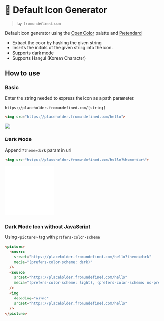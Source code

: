 # 🌈 Default Icon Generator

> by `fromundefined.com`

Default icon generator using the [Open Color](https://yeun.github.io/open-color) palette and [Pretendard](https://cactus.tistory.com/306)

- Extract the color by hashing the given string.
- Inserts the initials of the given string into the icon.
- Supports dark mode
- Supports Hangul (Korean Character)

## How to use

### Basic

Enter the string needed to express the icon as a path parameter.

```
https://placeholder.fromundefined.com/[string]
```


```html
<img src="https://placeholder.fromundefined.com/hello">
```
<img src="https://placeholder.fromundefined.com/hello" style="border-radius: .125rem;">


### Dark Mode

Append `?theme=dark` param in url

```html
<img src="https://placeholder.fromundefined.com/hello?theme=dark">
```

<img src="./dark-icon-example.svg">


### Dark Mode Icon without JavaScript

Using `<picture>` tag with `prefers-color-scheme`

```html
<picture>
  <source
    srcset="https://placeholder.fromundefined.com/hello?theme=dark"
    media="(prefers-color-scheme: dark)"
  />
  <source
    srcset="https://placeholder.fromundefined.com/hello"
    media="(prefers-color-scheme: light), (prefers-color-scheme: no-preference)"
  />
  <img
    decoding="async"
    srcset="https://placeholder.fromundefined.com/hello"
  />
</picture>
```

<picture>
  <source
    srcset="https://placeholder.fromundefined.com/hello?theme=dark"
    media="(prefers-color-scheme: dark)"
  />
  <source
    srcset="https://placeholder.fromundefined.com/hello"
    media="(prefers-color-scheme: light), (prefers-color-scheme: no-preference)"
  />
  <img
    decoding="async"
    id="screenshot"
    srcset="https://placeholder.fromundefined.com/hello"
    style="border-radius: .125rem;"
  />
</picture>
